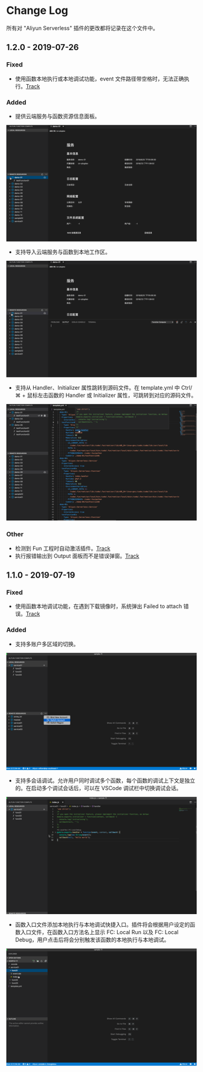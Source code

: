 # Change Log

所有对 "Aliyun Serverless" 插件的更改都将记录在这个文件中。

## 1.2.0 - 2019-07-26

### Fixed
- 使用函数本地执行或本地调试功能，event 文件路径带空格时，无法正确执行。[Track](https://github.com/alibaba/serverless-vscode/issues/16)

### Added
- 提供云端服务与函数资源信息面板。

![提供云端服务与函数资源信息面板](https://github.com/alibaba/serverless-vscode/blob/master/media/changelog/v1.2.0/remote-resource-panel.gif?raw=true)

- 支持导入云端服务与函数到本地工作区。

![支持导入云端服务与函数到本地工作区](https://github.com/alibaba/serverless-vscode/blob/master/media/changelog/v1.2.0/fun-import.gif?raw=true)

- 支持从 Handler、Initializer 属性跳转到源码文件。在 template.yml 中 Ctrl/⌘ + 鼠标左击函数的 Handler 或 Initializer 属性，可跳转到对应的源码文件。

![template 文件跳转](https://github.com/alibaba/serverless-vscode/blob/master/media/changelog/v1.2.0/template-jump.gif?raw=true)

### Other
- 检测到 Fun 工程时自动激活插件。[Track](https://github.com/alibaba/serverless-vscode/issues/18)
- 执行报错输出到 Output 面板而不是错误弹窗。[Track](https://github.com/alibaba/serverless-vscode/issues/24)

## 1.1.0 - 2019-07-19

### Fixed
- 使用函数本地调试功能，在遇到下载镜像时，系统弹出 Failed to attach 错误。[Track](https://github.com/alibaba/serverless-vscode/issues/4)

### Added
- 支持多账户多区域的切换。

![多账户多区域切换](https://github.com/alibaba/serverless-vscode/blob/master/media/changelog/v1.1.0/multi-account-region-switch.gif?raw=true)

- 支持多会话调试。允许用户同时调试多个函数，每个函数的调试上下文是独立的。在启动多个调试会话后，可以在 VSCode 调试栏中切换调试会话。

![多会话调试](https://github.com/alibaba/serverless-vscode/blob/master/media/changelog/v1.1.0/multi-debug-session.gif?raw=true)

- 函数入口文件添加本地执行与本地调试快捷入口。插件将会根据用户设定的函数入口文件，在函数入口方法名上显示 FC: Local Run 以及 FC: Local Debug，用户点击后将会分别触发该函数的本地执行与本地调试。

![执行与调试快捷入口](https://github.com/alibaba/serverless-vscode/blob/master/media/changelog/v1.1.0/local-opt.gif?raw=true)
